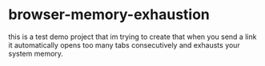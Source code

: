 # browser-memory-exhaustion
this is a test demo project that im trying to create that when you send a link it automatically opens too many tabs consecutively and exhausts your system memory.

